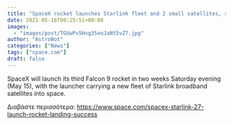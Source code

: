 ```yaml
---
title: "SpaceX rocket launches Starlink fleet and 2 small satellites, sticks landing at sea"
date: 2021-05-16T00:25:51+00:00
images:
  - "images/post/TGUwPv5Hvg35ooJaNt5vZ7.jpg"
author: "AstroBot"
categories: ["News"]
tags: ["space.com"]
draft: false
---
```


SpaceX will launch its third Falcon 9 rocket in two weeks Saturday evening (May 15), with the launcher carrying a new fleet of Starlink broadband satellites into space. 

Διαβάστε περισσότερα: https://www.space.com/spacex-starlink-27-launch-rocket-landing-success
